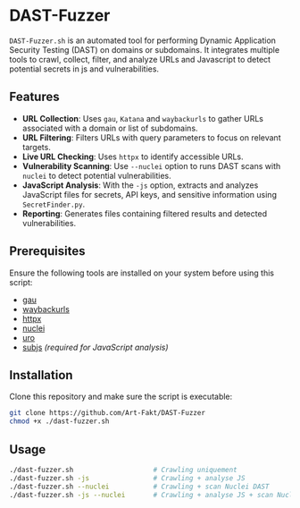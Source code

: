 # DAST-Fuzzer

`DAST-Fuzzer.sh` is an automated tool for performing Dynamic Application Security Testing (DAST) on domains or subdomains. It integrates multiple tools to crawl, collect, filter, and analyze URLs and Javascript to detect potential secrets in js and vulnerabilities.

## Features

- **URL Collection**: Uses `gau`, `Katana` and `waybackurls` to gather URLs associated with a domain or list of subdomains.
- **URL Filtering**: Filters URLs with query parameters to focus on relevant targets.
- **Live URL Checking**: Uses `httpx` to identify accessible URLs.
- **Vulnerability Scanning**: Use `--nuclei` option to runs DAST scans with `nuclei` to detect potential vulnerabilities.
- **JavaScript Analysis**: With the `-js` option, extracts and analyzes JavaScript files for secrets, API keys, and sensitive information using `SecretFinder.py`.
- **Reporting**: Generates files containing filtered results and detected vulnerabilities.

## Prerequisites

Ensure the following tools are installed on your system before using this script:

- [gau](https://github.com/lc/gau)
- [waybackurls](https://github.com/tomnomnom/waybackurls)
- [httpx](https://github.com/projectdiscovery/httpx)
- [nuclei](https://github.com/projectdiscovery/nuclei)
- [uro](https://github.com/s0md3v/uro)
- [subjs](https://github.com/lc/subjs) *(required for JavaScript analysis)*

## Installation

Clone this repository and make sure the script is executable:

```bash
git clone https://github.com/Art-Fakt/DAST-Fuzzer
chmod +x ./dast-fuzzer.sh
```

## Usage
```bash
./dast-fuzzer.sh                    # Crawling uniquement
./dast-fuzzer.sh -js                # Crawling + analyse JS
./dast-fuzzer.sh --nuclei           # Crawling + scan Nuclei DAST  
./dast-fuzzer.sh -js --nuclei       # Crawling + analyse JS + scan Nuclei DAST
```